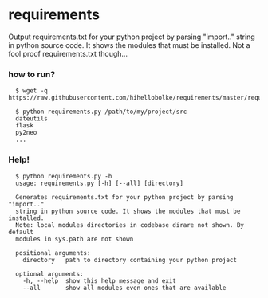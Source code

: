 # requirements
Output requirements.txt for your python project by parsing "import.." string in python source code. It shows the modules that must be installed.
Not a fool proof requirements.txt though...

### how to run?
```
  $ wget -q https://raw.githubusercontent.com/hihellobolke/requirements/master/requirements.py

  $ python requirements.py /path/to/my/project/src
  dateutils
  flask
  py2neo
  ...
```

### Help!
```
  $ python requirements.py -h
  usage: requirements.py [-h] [--all] [directory]

  Generates requirements.txt for your python project by parsing "import.."
  string in python source code. It shows the modules that must be installed.
  Note: local modules directories in codebase dirare not shown. By default
  modules in sys.path are not shown

  positional arguments:
    directory   path to directory containing your python project

  optional arguments:
    -h, --help  show this help message and exit
    --all       show all modules even ones that are available
```
